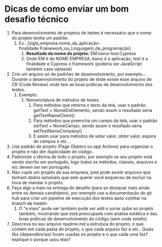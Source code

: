 # Dicas de como enviar um bom desafio técnico

1. Para desenvolvimento de projetos de testes é necessário que o nome do projeto tenha um padrão.
   1. Ex.: [sigla_empresa.nome_da_aplicação-finalidade.Framework_ou_Linguagem_de_programação]
      1. **Resultado do nome do projeto:** EM.kanui-test.Cypress
      2. Onde EM é de NOME EMPRESA, kanui é a aplicação, test é a finalidade e Cypress o framework (poderia ser JavaScript também caso optasse)
2. Crie um arquivo só de padrões de desenvolvimento, por exemplo... Durante o desenvolvimento do projeto de teste existe esse arquivo de CR (Code Review) onde tem as boas práticas de desenvolvimento dos testes.
   1. Exemplo:
      1. Nomenclatura de métodos de testes
         1. Para métodos que retorna o texto da tela, usar o padrão: getText + NomeDoElemento, sendo assim o resultado seria getTextNameClient()
         2. Para métodos que preencha um campo da tela, usar o padrão setText + NomeCampo, sendo assim o resultado seria setTextNameCompany()
         3. E assim usar para métodos de setar valor, obter valor, espera de campos e etc...
3. Use padrão de projeto (Page Objetcs ou app Actions) para organizar o projeto e não der duplicidade de código.
4. Padronize o idioma de todo o projeto, por exemplo se seu projeto está sendo escrito em português, logo todos os métodos, classes, arquivos e etc devem ser em português.
5. Não copie um projeto da sua empresa, pois pode existir arquivos que tenham dados sensíveis que sem querer você esqueceu de excluir na hora de mandar o projeto.
6. Faça algo a mais na entrega do desafio (para se destacar mais ainda entre os demais candidatos), por exemplo use a documentação do git hub para criar um pipeline de execução dos testes após comitar na branch da master.
   1. O "a mais" pode ser também pode ser add o sonar qube ao projeto também, mostrando que está preocupada com analise estática e das boas práticas de desenvolvimento do código (sem code smells)
7. Descreva no seu arquivo readme.md a estrutura do projeto, o que contém em cada pasta do projeto, o que cada arquivo faz e etc.. Quais libs (dependências) foram usadas no projeto e o que cada uma faz? explique o porque usou elas?
